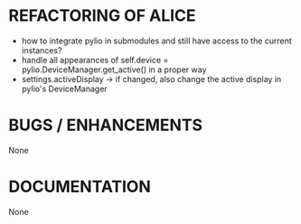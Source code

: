 # REFACTORING OF ALICE
- how to integrate pylio in submodules and still have access to the current instances?
- handle all appearances of self.device = pylio.DeviceManager.get_active() in a proper way
- settings.activeDisplay -> if changed, also change the active display in pylio's DeviceManager



# BUGS / ENHANCEMENTS

None



# DOCUMENTATION

None
